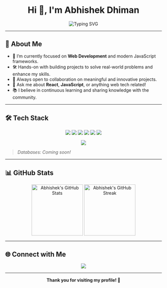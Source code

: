 <h1 align="center">Hi 👋, I'm Abhishek Dhiman</h1>
<p align="center">
  <img src="https://readme-typing-svg.demolab.com/?lines=Web+Developer+in+the+Making;React+%7C+JavaScript+Enthusiast;Passionate+Lifelong+Learner!&center=true&width=500&height=40" alt="Typing SVG" />
</p>

---

## 🚀 About Me

- 🌱 I’m currently focused on **Web Development** and modern JavaScript frameworks.
- 🛠️ Hands-on with building projects to solve real-world problems and enhance my skills.
- 🤝 Always open to collaboration on meaningful and innovative projects.
- 💬 Ask me about **React**, **JavaScript**, or anything web tech related!
- 📚 I believe in continuous learning and sharing knowledge with the community.

---

## 🛠️ Tech Stack

<p align="center">
  <img src="https://img.shields.io/badge/HTML5-E34F26?style=for-the-badge&logo=html5&logoColor=white"/>
  <img src="https://img.shields.io/badge/CSS3-1572B6?style=for-the-badge&logo=css3&logoColor=white"/>
  <img src="https://img.shields.io/badge/JavaScript-F7DF1E?style=for-the-badge&logo=javascript&logoColor=black"/>
  <img src="https://img.shields.io/badge/React-20232A?style=for-the-badge&logo=react&logoColor=61DAFB"/>
  <img src="https://img.shields.io/badge/Bootstrap-563D7C?style=for-the-badge&logo=bootstrap&logoColor=white"/>
  <img src="https://img.shields.io/badge/Git-F05032?style=for-the-badge&logo=git&logoColor=white"/>
</p>
<p align="center">
  <img src="https://img.shields.io/badge/learning-Node.js-informational?style=for-the-badge&logo=node.js&logoColor=white"/>
</p>

> _Databases: Coming soon!_


---

## 📊 GitHub Stats

<p align="center">
  <img src="https://github-readme-stats.vercel.app/api?username=inurdream-abhi143&show_icons=true&theme=vue-dark" alt="Abhishek's GitHub Stats" height="165"/>
  <img src="https://github-readme-streak-stats.herokuapp.com/?user=inurdream-abhi143&theme=vue-dark" alt="Abhishek's GitHub Streak" height="165"/>
</p>

---

## 🌐 Connect with Me

<p align="center">
  <a href="https://www.linkedin.com/in/abhishek-dhiman-229195247" target="_blank">
    <img src="https://img.shields.io/badge/LinkedIn-Abhishek%20Dhiman-blue?style=for-the-badge&logo=linkedin"/>
  </a>
</p>

---

<p align="center">
  <b>Thank you for visiting my profile! 🚀</b>
</p>
